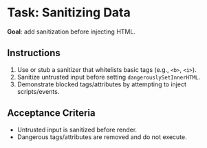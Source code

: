 # Task: Sanitizing Data


**Goal**: add sanitization before injecting HTML.


## Instructions
1. Use or stub a sanitizer that whitelists basic tags (e.g., `<b>`, `<i>`).
2. Sanitize untrusted input before setting `dangerouslySetInnerHTML`.
3. Demonstrate blocked tags/attributes by attempting to inject scripts/events.


## Acceptance Criteria
- Untrusted input is sanitized before render.
- Dangerous tags/attributes are removed and do not execute.